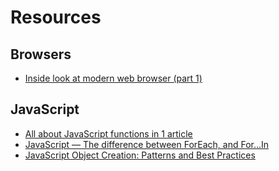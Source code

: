 # Resources

## Browsers

* [Inside look at modern web browser (part 1)](https://developers.google.com/web/updates/2018/09/inside-browser-part1)

## JavaScript

* [All about JavaScript functions in 1 article](https://codeburst.io/all-about-javascript-functions-in-1-article-49bfd94b31ab)
* [JavaScript — The difference between ForEach, and For…In](https://codeburst.io/javascript-the-difference-between-foreach-and-for-in-992db038e4c2)
* [JavaScript Object Creation: Patterns and Best Practices](https://www.sitepoint.com/javascript-object-creation-patterns-best-practises/)
